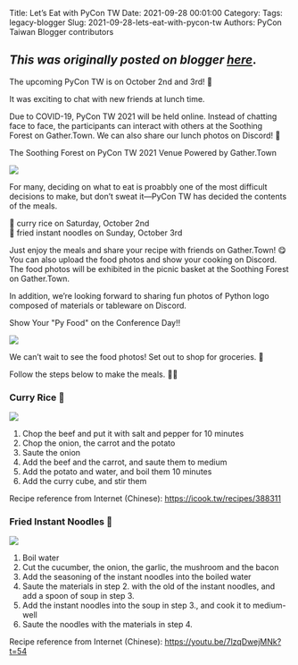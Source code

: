 Title: Let’s Eat with PyCon TW
Date: 2021-09-28 00:01:00
Category:
Tags: legacy-blogger
Slug: 2021-09-28-lets-eat-with-pycon-tw
Authors: PyCon Taiwan Blogger contributors

*This was originally posted on blogger [here](https://pycontw.blogspot.com/2021/09/lets-eat-with-pycon-tw.html)*.
---
The upcoming PyCon TW is on October 2nd and 3rd! 🤩

It was exciting to chat with new friends at lunch time.

Due to COVID-19, PyCon TW 2021 will be held online. Instead of chatting face to face, the participants can interact with others at the Soothing Forest on Gather.Town. We can also share our lunch photos on Discord! 🍱




The Soothing Forest on PyCon TW 2021 Venue Powered by Gather.Town

[![](https://1.bp.blogspot.com/-BB65UUYgHoo/YVA5AxXxZ2I/AAAAAAABTVo/L6oZpAjps-Ep_M7HOaxkKyjWdZOrMm4yQCPcBGAYYCw/s320/forest.png)](https://1.bp.blogspot.com/-BB65UUYgHoo/YVA5AxXxZ2I/AAAAAAABTVo/L6oZpAjps-Ep_M7HOaxkKyjWdZOrMm4yQCPcBGAYYCw/s857/forest.png)  

For many, deciding on what to eat is proabbly one of the most difficult decisions to make, but don’t sweat it—PyCon TW has decided the contents of the meals.

🍛 curry rice on Saturday, October 2nd  
🍝 fried instant noodles on Sunday, October 3rd

Just enjoy the meals and share your recipe with friends on Gather.Town! 😋 You can also upload the food photos and show your cooking on Discord. The food photos will be exhibited in the picnic basket at the Soothing Forest on Gather.Town.

In addition, we’re looking forward to sharing fun photos of Python logo composed of materials or tableware on Discord.




Show Your "Py Food" on the Conference Day!!

[![](https://1.bp.blogspot.com/-xnN7ZVq9wG0/YVA5C_kd4ZI/AAAAAAABTVw/dZVa3OUBEWwqbO_pO998L2TlaPlFwvAqQCPcBGAYYCw/s320/food-demo.jpg)](https://1.bp.blogspot.com/-xnN7ZVq9wG0/YVA5C_kd4ZI/AAAAAAABTVw/dZVa3OUBEWwqbO_pO998L2TlaPlFwvAqQCPcBGAYYCw/s2048/food-demo.jpg)  

We can’t wait to see the food photos! Set out to shop for groceries. 🛒

Follow the steps below to make the meals. 👨‍🍳

### Curry Rice 🍛


[![](https://1.bp.blogspot.com/-1a5bOCAyDR4/YVHsDojMxJI/AAAAAAABTXE/ZsWE3_Zt1Y8W5Xwy3wsUoURUmg_qlWUXQCLcBGAsYHQ/s320/recipe-01-en.png)](https://1.bp.blogspot.com/-1a5bOCAyDR4/YVHsDojMxJI/AAAAAAABTXE/ZsWE3_Zt1Y8W5Xwy3wsUoURUmg_qlWUXQCLcBGAsYHQ/s2048/recipe-01-en.png)  
1. Chop the beef and put it with salt and pepper for 10 minutes
2. Chop the onion, the carrot and the potato
3. Saute the onion
4. Add the beef and the carrot, and saute them to medium
5. Add the potato and water, and boil them 10 minutes
6. Add the curry cube, and stir them

Recipe reference from Internet (Chinese): <https://icook.tw/recipes/388311>







### Fried Instant Noodles 🍝

[![](https://1.bp.blogspot.com/-mKNJb81Y7Rw/YVHsDqAGxEI/AAAAAAABTXA/wqBjJF4MGQwN0YvGVslPTLhTxM3mBXvAwCLcBGAsYHQ/s320/recipe-02-en.png)](https://1.bp.blogspot.com/-mKNJb81Y7Rw/YVHsDqAGxEI/AAAAAAABTXA/wqBjJF4MGQwN0YvGVslPTLhTxM3mBXvAwCLcBGAsYHQ/s2048/recipe-02-en.png)  
1. Boil water
2. Cut the cucumber, the onion, the garlic, the mushroom and the bacon
3. Add the seasoning of the instant noodles into the boiled water
4. Saute the materials in step 2. with the old of the instant noodles, and add a spoon of soup in step 3.
5. Add the instant noodles into the soup in step 3., and cook it to medium-well
6. Saute the noodles with the materials in step 4.

Recipe reference from Internet (Chinese): <https://youtu.be/7lzqDwejMNk?t=54>
